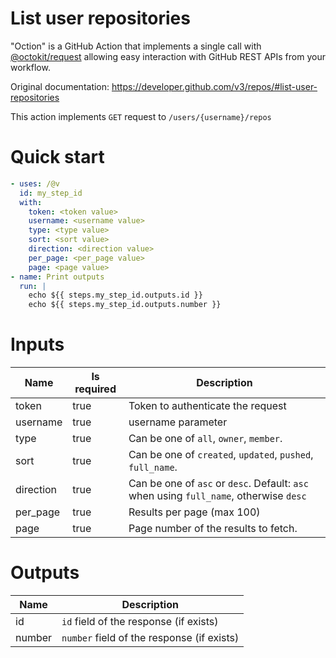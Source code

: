 # List user repositories

"Oction" is a GitHub Action that implements a single call with 
[@octokit/request](https://www.npmjs.com/package/@octokit/request)
allowing easy interaction with GitHub REST APIs from your workflow.

Original documentation: https://developer.github.com/v3/repos/#list-user-repositories

This action implements `GET` request to `/users/{username}/repos`


# Quick start

```yaml
- uses: /@v
  id: my_step_id
  with:
    token: <token value>
    username: <username value>
    type: <type value>
    sort: <sort value>
    direction: <direction value>
    per_page: <per_page value>
    page: <page value>
- name: Print outputs
  run: |
    echo ${{ steps.my_step_id.outputs.id }}
    echo ${{ steps.my_step_id.outputs.number }}
```


# Inputs

| Name | Is required | Description |
|---|---|---|
|token|true|Token to authenticate the request
|username|true|username parameter
|type|true|Can be one of `all`, `owner`, `member`.
|sort|true|Can be one of `created`, `updated`, `pushed`, `full_name`.
|direction|true|Can be one of `asc` or `desc`. Default: `asc` when using `full_name`, otherwise `desc`
|per_page|true|Results per page (max 100)
|page|true|Page number of the results to fetch.

# Outputs

| Name | Description |
|---|---|
|id|`id` field of the response (if exists)|
|number|`number` field of the response (if exists)|

